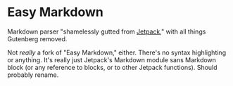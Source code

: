 # Easy Markdown
Markdown parser "shamelessly gutted from [Jetpack](https://wordpress.org/plugins/jetpack/)," with all things Gutenberg removed.

Not _really_ a fork of "Easy Markdown," either. There's no syntax highlighting or anything. It's really just Jetpack's Markdown module sans Markdown block (or any reference to blocks, or to other Jetpack functions). Should probably rename.
